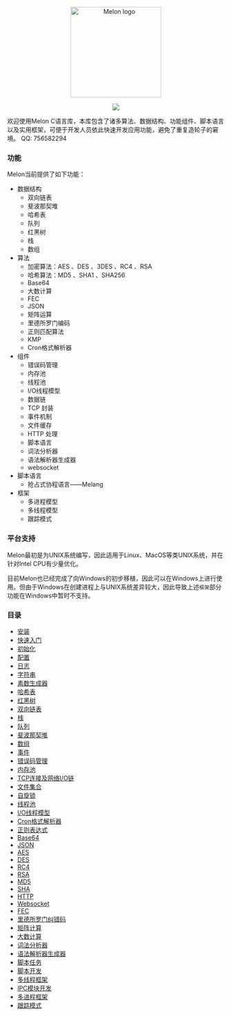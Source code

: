 <p align="center"><img width="210" src="https://github.com/Water-Melon/Melon/blob/master/docs/logo.png?raw=true" alt="Melon logo"></p>
<p align="center"><img src="https://img.shields.io/github/license/Water-Melon/Melang" /></p>



欢迎使用Melon C语言库，本库包含了诸多算法、数据结构、功能组件、脚本语言以及实用框架，可便于开发人员依此快速开发应用功能，避免了重复造轮子的窘境。
QQ: 756582294


### 功能

Melon当前提供了如下功能：

- 数据结构
  - 双向链表
  - 斐波那契堆
  - 哈希表
  - 队列
  - 红黑树
  - 栈
  - 数组
- 算法
  - 加密算法：AES 、DES 、3DES 、RC4 、RSA
  - 哈希算法：MD5 、SHA1 、SHA256
  - Base64
  - 大数计算
  - FEC
  - JSON
  - 矩阵运算
  - 里德所罗门编码
  - 正则匹配算法
  - KMP
  - Cron格式解析器
- 组件
  - 错误码管理
  - 内存池
  - 线程池
  - I/O线程模型
  - 数据链
  - TCP 封装
  - 事件机制
  - 文件缓存
  - HTTP 处理
  - 脚本语言
  - 词法分析器
  - 语法解析器生成器
  - websocket
- 脚本语言
  - 抢占式协程语言——Melang
- 框架
  - 多进程模型
  - 多线程模型
  - 跟踪模式



### 平台支持

Melon最初是为UNIX系统编写，因此适用于Linux、MacOS等类UNIX系统，并在针对Intel CPU有少量优化。

目前Melon也已经完成了向Windows的初步移植，因此可以在Windows上进行使用。但由于Windows在创建进程上与UNIX系统差异较大，因此导致上述`框架`部分功能在Windows中暂时不支持。



### 目录

- [安装](https://water-melon.github.io/Melon/cn/install.html)
- [快速入门](https://water-melon.github.io/Melon/cn/quickstart.html)
- [初始化](https://water-melon.github.io/Melon/cn/core_init.html)
- [配置](https://water-melon.github.io/Melon/cn/conf.html)
- [日志](https://water-melon.github.io/Melon/cn/log.html)
- [字符串](https://water-melon.github.io/Melon/cn/string.html)
- [素数生成器](https://water-melon.github.io/Melon/cn/prime.html)
- [哈希表](https://water-melon.github.io/Melon/cn/hash.html)
- [红黑树](https://water-melon.github.io/Melon/cn/rbtree.html)
- [双向链表](https://water-melon.github.io/Melon/cn/double_linked_list.html)
- [栈](https://water-melon.github.io/Melon/cn/stack.html)
- [队列](https://water-melon.github.io/Melon/cn/queue.html)
- [斐波那契堆](https://water-melon.github.io/Melon/cn/fheap.html)
- [数组](https://water-melon.github.io/Melon/cn/array.html)
- [事件](https://water-melon.github.io/Melon/cn/event.html)
- [错误码管理](https://water-melon.github.io/Melon/cn/error.html)
- [内存池](https://water-melon.github.io/Melon/cn/mpool.html)
- [TCP连接及网络I/O链](https://water-melon.github.io/Melon/cn/tcp_io.html)
- [文件集合](https://water-melon.github.io/Melon/cn/file.html)
- [自旋锁](https://water-melon.github.io/Melon/cn/spinlock.html)
- [线程池](https://water-melon.github.io/Melon/cn/threadpool.html)
- [I/O线程模型](https://water-melon.github.io/Melon/cn/iothread.html)
- [Cron格式解析器](https://water-melon.github.io/Melon/cn/cron.html)
- [正则表达式](https://water-melon.github.io/Melon/cn/regex.html)
- [Base64](https://water-melon.github.io/Melon/cn/base64.html)
- [JSON](https://water-melon.github.io/Melon/cn/json.html)
- [AES](https://water-melon.github.io/Melon/cn/aes.html)
- [DES](https://water-melon.github.io/Melon/cn/des.html)
- [RC4](https://water-melon.github.io/Melon/cn/rc4.html)
- [RSA](https://water-melon.github.io/Melon/cn/rsa.html)
- [MD5](https://water-melon.github.io/Melon/cn/md5.html)
- [SHA](https://water-melon.github.io/Melon/cn/sha.html)
- [HTTP](https://water-melon.github.io/Melon/cn/http.html)
- [Websocket](https://water-melon.github.io/Melon/cn/websocket.html)
- [FEC](https://water-melon.github.io/Melon/cn/fec.html)
- [里德所罗门纠错码](https://water-melon.github.io/Melon/cn/reedsolomon.html)
- [矩阵计算](https://water-melon.github.io/Melon/cn/matrix.html)
- [大数计算](https://water-melon.github.io/Melon/cn/bignum.html)
- [词法分析器](https://water-melon.github.io/Melon/cn/lex.html)
- [语法解析器生成器](https://water-melon.github.io/Melon/cn/parser_generator.html)
- [脚本任务](https://water-melon.github.io/Melon/cn/melang.html)
- [脚本开发](https://water-melon.github.io/Melon/cn/melang-dev.html)
- [多线程框架](https://water-melon.github.io/Melon/cn/multithread.html)
- [IPC模块开发](https://water-melon.github.io/Melon/cn/ipc.html)
- [多进程框架](https://water-melon.github.io/Melon/cn/multiprocess.html)
- [跟踪模式](https://water-melon.github.io/Melon/cn/trace.html)
